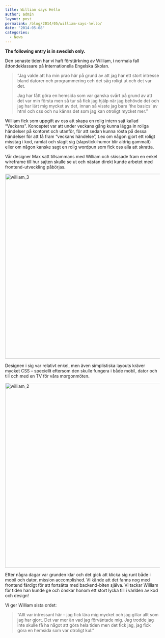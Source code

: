 ```yaml
---
title: William says Hello
author: admin
layout: post
permalink: /blog/2014/05/william-says-hello/
date: "2014-05-08"
categories:
  - News
---
```

**The following entry is in swedish only.**

Den senaste tiden har vi haft förstärkning av William, i normala fall åttondeklassare på Internationella Engelska Skolan.

> &#8220;Jag valde att ha min prao här på grund av att jag har ett stort intresse bland datorer och programmering och det såg roligt ut och det var det.
>
> <!--more-->
>
> Jag har fått göra en hemsida som var ganska svårt på grund av att det var min första men så tur så fick jag hjälp när jag behövde det och jag har lärt mig mycket av det, innan så visste jag bara &#8216;the basics&#8217; av html och css och nu känns det som jag kan otroligt mycket mer.&#8221;

William fick som uppgift av oss att skapa en rolig intern sajt kallad &#8220;Veckans&#8221;.
Konceptet var att under veckans gång kunna lägga in roliga händelser på kontoret och utanför, för att sedan kunna rösta på dessa händelser för att få fram &#8220;veckans händelse&#8221;, t.ex om någon gjort ett roligt misstag i kod, ramlat och slagit sig (slapstick-humor blir aldrig gammalt) eller om någon kanske sagt en rolig wordpun som fick oss alla att skratta.

Vår designer Max satt tillsammans med William och skissade fram en enkel wireframe till hur sajten skulle se ut och nästan direkt kunde arbetet med frontend-utveckling påbörjas.

<img class="alignnone size-full wp-image-374" alt="william_3" src="http://blog.agigen.se/wp-content/uploads/2014/05/william_3.jpg" width="800" height="600" />

Designen i sig var relativt enkel, men även simplistiska layouts kräver mycket CSS &#8211; speciellt eftersom den skulle fungera i både mobil, dator och till och med en TV för våra morgonmöten.

<img class="alignnone size-full wp-image-373" alt="william_2" src="http://blog.agigen.se/wp-content/uploads/2014/05/william_2.jpg" width="800" height="600" />

Efter några dagar var grunden klar och det gick att klicka sig runt både i mobil och dator, mission accomplished. Vi kände att det fanns nog med frontend färdigt för att fortsätta med backend-biten själva. Vi tackar William för tiden han kunde ge och önskar honom ett stort lycka till i världen av kod och design!

Vi ger William sista ordet:

> &#8220;Allt var intressant här &#8211; jag fick lära mig mycket och jag gillar allt som jag har gjort. Det var mer än vad jag förväntade mig. Jag trodde jag inte skulle få ha något att göra hela tiden men det fick jag, jag fick göra en hemsida som var otroligt kul.&#8221;
